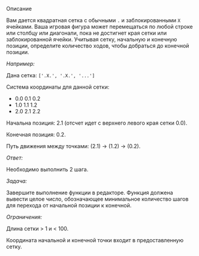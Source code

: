 Описание

Вам дается квадратная сетка с обычными `.` и заблокированными `X` ячейками. Ваша игровая фигура может перемещаться по любой строке или столбцу или диагонали, пока не достигнет края сетки или заблокированной ячейки. Учитывая сетку, начальную и конечную позиции, определите количество ходов, чтобы добраться до конечной позиции.

*Например:*

Дана сетка: `['.X.', '.X.', '...']`
  
Система координаты для данной сетки:
- 0.0 0.1 0.2
- 1.0 1.1 1.2
- 2.0 2.1 2.2

Начальна позиция: 2.1 (отсчет идет с верхнего левого края сетки 0.0).

Конечная позиция: 0.2.

Путь движения между точками: (2.1) -> (1.2) -> (0.2).

*Ответ:*

Необходимо выполнить 2 шага.

*Задача:*

Завершите выполнение функции в редакторе. Функция должена вывести целое число, обозначающее минимальное количество шагов для перехода от начальной позиции к конечной.
    
*Ограничения:*

Длина сетки > 1 и < 100.

Координата начальной и конечной точки входит в предоставленную сетку.